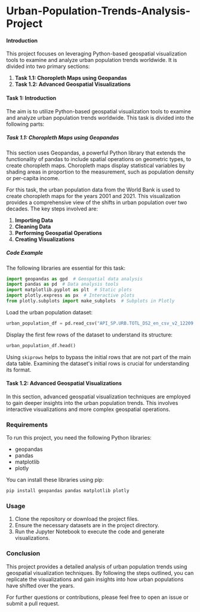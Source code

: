 # Urban-Population-Trends-Analysis-Project

#### Introduction

This project focuses on leveraging Python-based geospatial visualization tools to examine and analyze urban population trends worldwide. It is divided into two primary sections:

1. **Task 1.1: Choropleth Maps using Geopandas**
2. **Task 1.2: Advanced Geospatial Visualizations**

#### Task 1: Introduction

The aim is to utilize Python-based geospatial visualization tools to examine and analyze urban population trends worldwide. This task is divided into the following parts:

##### Task 1.1: Choropleth Maps using Geopandas

This section uses Geopandas, a powerful Python library that extends the functionality of pandas to include spatial operations on geometric types, to create choropleth maps. Choropleth maps display statistical variables by shading areas in proportion to the measurement, such as population density or per-capita income.

For this task, the urban population data from the World Bank is used to create choropleth maps for the years 2001 and 2021. This visualization provides a comprehensive view of the shifts in urban population over two decades. The key steps involved are:

1. **Importing Data**
2. **Cleaning Data**
3. **Performing Geospatial Operations**
4. **Creating Visualizations**

##### Code Example

The following libraries are essential for this task:

```python
import geopandas as gpd  # Geospatial data analysis
import pandas as pd  # Data analysis tools
import matplotlib.pyplot as plt  # Static plots
import plotly.express as px  # Interactive plots
from plotly.subplots import make_subplots  # Subplots in Plotly
```

Load the urban population dataset:

```python
urban_population_df = pd.read_csv("API_SP.URB.TOTL_DS2_en_csv_v2_12209.csv", skiprows=4)
```

Display the first few rows of the dataset to understand its structure:

```python
urban_population_df.head()
```

Using `skiprows` helps to bypass the initial rows that are not part of the main data table. Examining the dataset's initial rows is crucial for understanding its format.

#### Task 1.2: Advanced Geospatial Visualizations

In this section, advanced geospatial visualization techniques are employed to gain deeper insights into the urban population trends. This involves interactive visualizations and more complex geospatial operations.

### Requirements

To run this project, you need the following Python libraries:

- geopandas
- pandas
- matplotlib
- plotly

You can install these libraries using pip:

```sh
pip install geopandas pandas matplotlib plotly
```

### Usage

1. Clone the repository or download the project files.
2. Ensure the necessary datasets are in the project directory.
3. Run the Jupyter Notebook to execute the code and generate visualizations.

### Conclusion

This project provides a detailed analysis of urban population trends using geospatial visualization techniques. By following the steps outlined, you can replicate the visualizations and gain insights into how urban populations have shifted over the years.

For further questions or contributions, please feel free to open an issue or submit a pull request.

